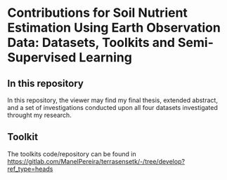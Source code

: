 # Contributions for Soil Nutrient Estimation Using Earth Observation Data: Datasets, Toolkits and Semi-Supervised Learning

## In this repository

In this repository, the viewer may find my final thesis, extended abstract, and a set of investigations conducted upon all four datasets investigated throught my research.

## Toolkit

The toolkits code/repository can be found in https://gitlab.com/ManelPereira/terrasensetk/-/tree/develop?ref_type=heads
